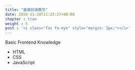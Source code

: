 ```yaml
---
title: "基礎前端概念"
date: 2020-11-28T11:23:27+08:00
chapter : true
weight : 5
post : '<i class="fas fa-eye" style="margin: 3px;"></i>'
---
```


Basic Frontend Knowledge

* HTML
* CSS
* JavaScript
